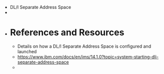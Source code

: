 - DL/I Separate Address Space
-
- # References and Resources
	- Details on how a DL/I Separate Address Space is configured and launched
	- https://www.ibm.com/docs/en/ims/14.1.0?topic=system-starting-dli-separate-address-space
	-